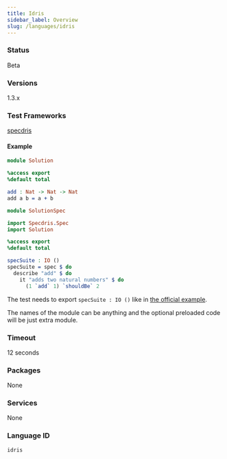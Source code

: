 ```yaml
---
title: Idris
sidebar_label: Overview
slug: /languages/idris
---
```



### Status

Beta

### Versions

1.3.x

### Test Frameworks

[specdris](https://github.com/pheymann/specdris)

#### Example

```idris
module Solution

%access export
%default total

add : Nat -> Nat -> Nat
add a b = a + b
```

```idris
module SolutionSpec

import Specdris.Spec
import Solution

%access export
%default total

specSuite : IO ()
specSuite = spec $ do
  describe "add" $ do
    it "adds two natural numbers" $ do
      (1 `add` 1) `shouldBe` 2
```

The test needs to export `specSuite : IO ()` like in [the official example](https://github.com/pheymann/specdris/blob/7d7721cb16f71a389145ce0f41562d889ae648a7/examples/SpecExample.idr).

The names of the module can be anything and the optional preloaded code will be just extra module.

### Timeout

12 seconds

### Packages

None

### Services

None

### Language ID

`idris`
